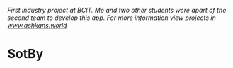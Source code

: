 *First industry project at BCIT. Me and two other students were apart of the second team to develop this app. For more information view projects in www.ashkans.world*


# SotBy
